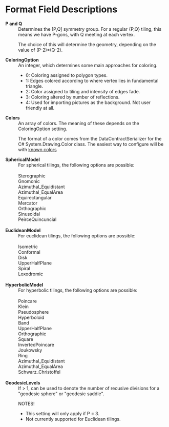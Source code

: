 # Format Field Descriptions

<dl>

<dt><b>P and Q</b></dt>
<dd>
Determines the [P,Q] symmetry group. For a regular {P,Q} tiling, this means we have P-gons, with Q meeting at each vertex.

The choice of this will determine the geometry, depending on the value of (P-2)*(Q-2).
</dd>

<dt><b>ColoringOption</b></dt>
<dd>
An integer, which determines some main approaches for coloring.<br />
<ul>
<li>0: Coloring assigned to polygon types.</li>
<li>1: Edges colored according to where vertex lies in fundamental triangle.</li>
<li>2: Color assigned to tiling and intensity of edges fade.</li>
<li>3: Coloring altered by number of reflections.</li>
<li>4: Used for importing pictures as the background. Not user friendly at all.</li>
</ul>
</dd>

<dt><b>Colors</b></dt>
<dd>
An array of colors. The meaning of these depends on the ColoringOption setting.

The format of a color comes from the DataContractSerializer for the C# System.Drawing.Color class. The easiest way to configure will be with [known colors](https://docs.microsoft.com/en-us/dotnet/api/system.drawing.knowncolor?view=net-6.0)
</dd>

<dt><b>SphericalModel</b></dt>
<dd>
For spherical tilings, the following options are possible:  
<br/><br/>
Sterographic<br/>
Gnomonic<br/>
Azimuthal_Equidistant<br/>
Azimuthal_EqualArea<br/>
Equirectangular<br/>
Mercator<br/>
Orthographic<br/>
Sinusoidal<br/>
PeirceQuincuncial<br/>
</dd>
<br/>

<dt><b>EuclideanModel</b></dt>
<dd>
For euclidean tilings, the following options are possible:  
<br/><br/>
Isometric<br/>
Conformal<br/>
Disk<br/>
UpperHalfPlane<br/>
Spiral<br/>
Loxodromic<br/>
</dd>
<br/>

<dt><b>HyperbolicModel</b></dt>
<dd>
For hyperbolic tilings, the following options are possible:  
<br/><br/>
Poincare<br/>
Klein<br/>
Pseudosphere<br/>
Hyperboloid<br/>
Band<br/>
UpperHalfPlane<br/>
Orthographic<br/>
Square<br/>
InvertedPoincare<br/>
Joukowsky<br/>
Ring<br/>
Azimuthal_Equidistant<br/>
Azimuthal_EqualArea<br/>
Schwarz_Christoffel<br/>
</dd>
<br/>

<dt><b>GeodesicLevels</b></dt>
<dd>
If > 1, can be used to denote the number of recusive divisions for a "geodesic sphere" or "geodesic saddle".

NOTES!
* This setting will only apply if P = 3.
* Not currently supported for Euclidean tilings.
</dd>

</dl>